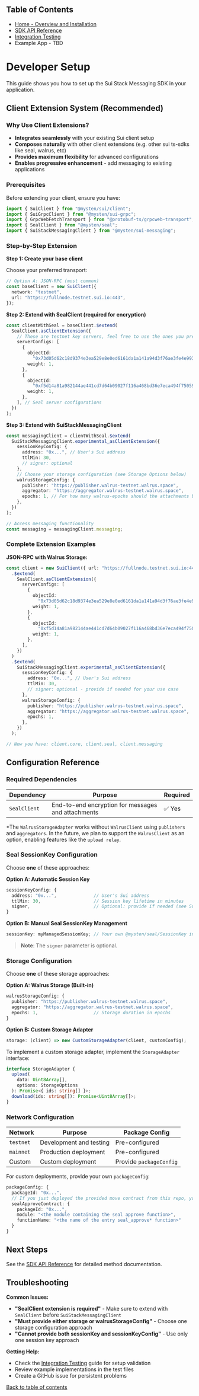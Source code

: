 ## Table of Contents

- [Home - Overview and Installation](./README.md)
- [SDK API Reference](./APIRef.md)
- [Integration Testing](./Testing.md)
- Example App - TBD

# Developer Setup

This guide shows you how to set up the Sui Stack Messaging SDK in your application.

## Client Extension System (Recommended)

### Why Use Client Extensions?

- **Integrates seamlessly** with your existing Sui client setup
- **Composes naturally** with other client extensions (e.g. other sui ts-sdks like seal, walrus, etc)
- **Provides maximum flexibility** for advanced configurations
- **Enables progressive enhancement** - add messaging to existing applications

### Prerequisites

Before extending your client, ensure you have:

```typescript
import { SuiClient } from "@mysten/sui/client";
import { SuiGrpcClient } from "@mysten/sui-grpc";
import { GrpcWebFetchTransport } from "@protobuf-ts/grpcweb-transport";
import { SealClient } from "@mysten/seal";
import { SuiStackMessagingClient } from "@mysten/sui-messaging";
```

### Step-by-Step Extension

**Step 1: Create your base client**

Choose your preferred transport:

```typescript
// Option A: JSON-RPC (most common)
const baseClient = new SuiClient({
  network: "testnet",
  url: "https://fullnode.testnet.sui.io:443",
});
```

**Step 2: Extend with SealClient (required for encryption)**

```typescript
const clientWithSeal = baseClient.$extend(
  SealClient.asClientExtension({
    // These are testnet key servers, feel free to use the ones you prefer
    serverConfigs: [
      {
        objectId:
          "0x73d05d62c18d9374e3ea529e8e0ed6161da1a141a94d3f76ae3fe4e99356db75",
        weight: 1,
      },
      {
        objectId:
          "0xf5d14a81a982144ae441cd7d64b09027f116a468bd36e7eca494f750591623c8",
        weight: 1,
      },
    ], // Seal server configurations
  })
);
```

**Step 3: Extend with SuiStackMessagingClient**

```typescript
const messagingClient = clientWithSeal.$extend(
  SuiStackMessagingClient.experimental_asClientExtension({
    sessionKeyConfig: {
      address: "0x...", // User's Sui address
      ttlMin: 30,
      // signer: optional
    },
    // Choose your storage configuration (see Storage Options below)
    walrusStorageConfig: {
      publisher: "https://publisher.walrus-testnet.walrus.space",
      aggregator: "https://aggregator.walrus-testnet.walrus.space",
      epochs: 1, // For how many walrus-epochs should the attachments be stored
    },
  })
);

// Access messaging functionality
const messaging = messagingClient.messaging;
```

### Complete Extension Examples

**JSON-RPC with Walrus Storage:**

```typescript
const client = new SuiClient({ url: "https://fullnode.testnet.sui.io:443" })
  .$extend(
    SealClient.asClientExtension({
      serverConfigs: [
        {
          objectId:
            "0x73d05d62c18d9374e3ea529e8e0ed6161da1a141a94d3f76ae3fe4e99356db75",
          weight: 1,
        },
        {
          objectId:
            "0xf5d14a81a982144ae441cd7d64b09027f116a468bd36e7eca494f750591623c8",
          weight: 1,
        },
      ],
    })
  )
  .$extend(
    SuiStackMessagingClient.experimental_asClientExtension({
      sessionKeyConfig: {
        address: "0x...", // User's Sui address
        ttlMin: 30,
        // signer: optional - provide if needed for your use case
      },
      walrusStorageConfig: {
        publisher: "https://publisher.walrus-testnet.walrus.space",
        aggregator: "https://aggregator.walrus-testnet.walrus.space",
        epochs: 1,
      },
    })
  );

// Now you have: client.core, client.seal, client.messaging
```

## Configuration Reference

### Required Dependencies

| Dependency   | Purpose                                            | Required |
| ------------ | -------------------------------------------------- | -------- |
| `SealClient` | End-to-end encryption for messages and attachments | ✅ Yes   |

\*The `WalrusStorageAdapter` works without `WalrusClient` using `publishers` and `aggregators`.
In the future, we plan to support the `WalrusClient` as an option, enabling features like the `upload relay`.

### Seal SessionKey Configuration

Choose **one** of these approaches:

**Option A: Automatic Session Key**

```typescript
sessionKeyConfig: {
  address: "0x...",              // User's Sui address
  ttlMin: 30,                    // Session key lifetime in minutes
  signer,                        // Optional: provide if needed (see Sui docs for Signer usage)
}
```

**Option B: Manual Seal SessionKey Management**

```typescript
sessionKey: myManagedSessionKey; // Your own @mysten/seal/SessionKey instance
```

> **Note**: The `signer` parameter is optional.

### Storage Configuration

Choose **one** of these storage approaches:

**Option A: Walrus Storage (Built-in)**

```typescript
walrusStorageConfig: {
  publisher: "https://publisher.walrus-testnet.walrus.space",
  aggregator: "https://aggregator.walrus-testnet.walrus.space",
  epochs: 1,                     // Storage duration in epochs
}
```

**Option B: Custom Storage Adapter**

```typescript
storage: (client) => new CustomStorageAdapter(client, customConfig);
```

To implement a custom storage adapter, implement the `StorageAdapter` interface:

```typescript
interface StorageAdapter {
  upload(
    data: Uint8Array[],
    options: StorageOptions
  ): Promise<{ ids: string[] }>;
  download(ids: string[]): Promise<Uint8Array[]>;
}
```

### Network Configuration

| Network   | Purpose                 | Package Config          |
| --------- | ----------------------- | ----------------------- |
| `testnet` | Development and testing | Pre-configured          |
| `mainnet` | Production deployment   | Pre-configured          |
| Custom    | Custom deployment       | Provide `packageConfig` |

For custom deployments, provide your own `packageConfig`:

```typescript
packageConfig: {
  packageId: "0x...",
  // If you just deployed the provided move contract from this repo, you don't need to supply this sealApproveCotnract config
  sealApproveContract: {
    packageId: "0x...",
    module: "<the module containing the seal approve function>",
    functionName: "<the name of the entry seal_approve* function>"
  }
}
```

## Next Steps

See the [SDK API Reference](./APIRef.md) for detailed method documentation.

## Troubleshooting

**Common Issues:**

- **"SealClient extension is required"** - Make sure to extend with `SealClient` before `SuiStackMessagingClient`
- **"Must provide either storage or walrusStorageConfig"** - Choose one storage configuration approach
- **"Cannot provide both sessionKey and sessionKeyConfig"** - Use only one session key approach

**Getting Help:**

- Check the [Integration Testing](./Testing.md) guide for setup validation
- Review example implementations in the test files
- Create a GitHub issue for persistent problems

[Back to table of contents](#table-of-contents)
